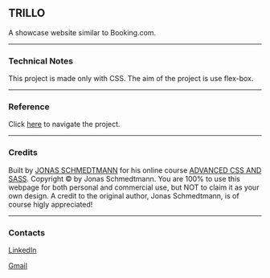 ## TRILLO

A showcase website similar to Booking.com.

---

### Technical Notes

This project is made only with CSS. The aim of the project is use flex-box.

---

### Reference

Click [here](https://giacomoforlani-trillo.vercel.app/) to navigate the project.

---

### Credits

Built by [JONAS SCHMEDTMANN](https://codingheroes.io/) for his online course [ADVANCED CSS AND SASS](https://www.udemy.com/course/advanced-css-and-sass/). Copyright © by Jonas Schmedtmann. You are 100% to use this webpage for both personal and commercial use, but NOT to claim it as your own design. A credit to the original author, Jonas Schmedtmann, is of course higly appreciated!

---

### Contacts

[LinkedIn](https://www.linkedin.com/in/giacomo-forlani/)

[Gmail](mailto:giacomo.forlani19@gmail.com)

